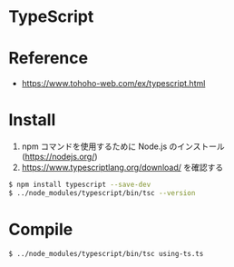 # TypeScript

# Reference
- https://www.tohoho-web.com/ex/typescript.html

# Install
1. npm コマンドを使用するために Node.js のインストール (https://nodejs.org/)
2. https://www.typescriptlang.org/download/ を確認する
```bash
$ npm install typescript --save-dev
$ ../node_modules/typescript/bin/tsc --version
```

# Compile
```bash
$ ../node_modules/typescript/bin/tsc using-ts.ts 
```
